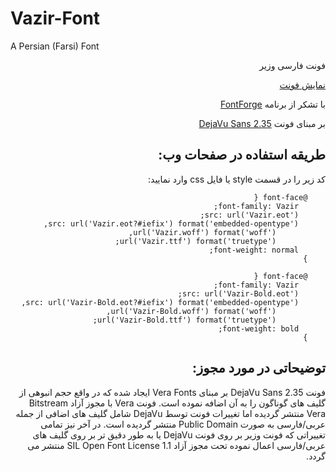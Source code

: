 # Vazir-Font
A Persian (Farsi) Font
<div dir="rtl">
فونت فارسی وزیر

[نمایش فونت](http://rastikerdar.github.io/vazir-font/)

با تشکر از برنامه [FontForge](https://fontforge.github.io)

بر مبنای فونت [DejaVu Sans 2.35](http://dejavu-fonts.org)


طریقه استفاده در صفحات وب:
--------------------------
<div lang="fa" dir="rtl">
کد زیر را در قسمت style یا فایل css وارد نمایید:
</div>


```
    @font-face {
      font-family: Vazir;
      src: url('Vazir.eot');
      src: url('Vazir.eot?#iefix') format('embedded-opentype'),
           url('Vazir.woff') format('woff'),
           url('Vazir.ttf') format('truetype');
      font-weight: normal;
    }
      
    @font-face {
      font-family: Vazir;
      src: url('Vazir-Bold.eot');
      src: url('Vazir-Bold.eot?#iefix') format('embedded-opentype'),
           url('Vazir-Bold.woff') format('woff'),
           url('Vazir-Bold.ttf') format('truetype');
      font-weight: bold;
    }
```


توضیحاتی در مورد مجوز:
----------------------
<div lang="fa" dir="rtl">
فونت DejaVu Sans 2.35 بر مبنای Vera Fonts ایجاد شده که در واقع حجم انبوهی از گلیف های گوناگون را به آن اضافه نموده است. فونت Vera با مجوز آزاد Bitstream Vera منتشر گردیده اما تغییرات فونت توسط DejaVu شامل گلیف های اضافی از جمله عربی/فارسی به صورت Public Domain منتشر گردیده است. در آخر نیز تمامی تغییراتی که فونت وزیر بر روی فونت DejaVu یا به طور دقیق تر بر روی گلیف های عربی/فارسی اعمال نموده تحت مجوز آزاد SIL Open Font License 1.1 منتشر می گردد.
</div>
